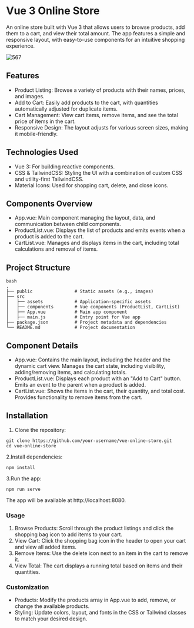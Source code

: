 # Vue 3 Online Store

An online store built with Vue 3 that allows users to browse products, add them to a cart, and view their total amount. The app features a simple and responsive layout, with easy-to-use components for an intuitive shopping experience.

![567](https://github.com/user-attachments/assets/b3ef54a1-2d09-4960-a659-14ada6522e76)


## Features
- Product Listing: Browse a variety of products with their names, prices, and images.
- Add to Cart: Easily add products to the cart, with quantities automatically adjusted for duplicate items.
- Cart Management: View cart items, remove items, and see the total price of items in the cart.
- Responsive Design: The layout adjusts for various screen sizes, making it mobile-friendly.

## Technologies Used
- Vue 3: For building reactive components.
- CSS & TailwindCSS: Styling the UI with a combination of custom CSS and utility-first TailwindCSS.
- Material Icons: Used for shopping cart, delete, and close icons.

## Components Overview
- App.vue: Main component managing the layout, data, and communication between child components.
- ProductList.vue: Displays the list of products and emits events when a product is added to the cart.
- CartList.vue: Manages and displays items in the cart, including total calculations and removal of items.

## Project Structure
```
bash
.
├── public                # Static assets (e.g., images)
├── src
│   ├── assets            # Application-specific assets
│   ├── components        # Vue components (ProductList, CartList)
│   ├── App.vue           # Main app component
│   ├── main.js           # Entry point for Vue app
├── package.json          # Project metadata and dependencies
└── README.md             # Project documentation
```

## Component Details
- App.vue: Contains the main layout, including the header and the dynamic cart view. Manages the cart state, including visibility, adding/removing items, and calculating totals.
- ProductList.vue: Displays each product with an "Add to Cart" button. Emits an event to the parent when a product is added.
- CartList.vue: Shows the items in the cart, their quantity, and total cost. Provides functionality to remove items from the cart.

## Installation

1. Clone the repository:
 ```
git clone https://github.com/your-username/vue-online-store.git
cd vue-online-store
```
2.Install dependencies:

```
npm install
```

3.Run the app:
```
npm run serve
```

The app will be available at http://localhost:8080.

### Usage

1. Browse Products: Scroll through the product listings and click the shopping bag icon to add items to your cart.
2. View Cart: Click the shopping bag icon in the header to open your cart and view all added items.
3. Remove Items: Use the delete icon next to an item in the cart to remove it.
4. View Total: The cart displays a running total based on items and their quantities.

### Customization
- Products: Modify the products array in App.vue to add, remove, or change the available products.
- Styling: Update colors, layout, and fonts in the CSS or Tailwind classes to match your desired design.
